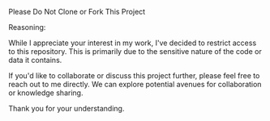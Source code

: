Please Do Not Clone or Fork This Project

Reasoning:

While I appreciate your interest in my work, I've decided to restrict access to this repository. This is primarily due to the sensitive nature of the code or data it contains.

If you'd like to collaborate or discuss this project further, please feel free to reach out to me directly. We can explore potential avenues for collaboration or knowledge sharing.

Thank you for your understanding.
